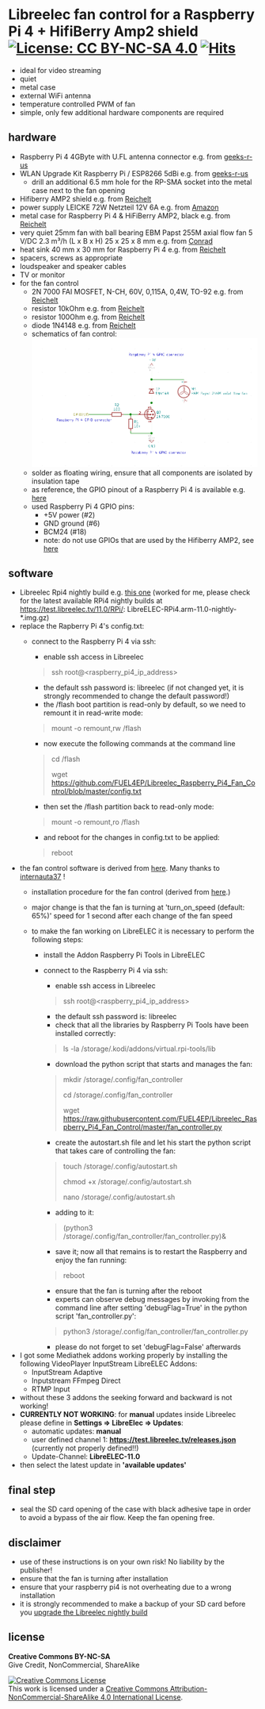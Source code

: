  # Libreelec fan control for a Raspberry Pi 4 + HifiBerry Amp2 shield [![License: CC BY-NC-SA 4.0](https://img.shields.io/badge/License-CC%20BY--NC--SA%204.0-lightgrey.svg)](https://creativecommons.org/licenses/by-nc-sa/4.0/) [![Hits](https://hits.seeyoufarm.com/api/count/incr/badge.svg?url=https%3A%2F%2Fgithub.com%2FFUEL4EP%2FLibreelec_Raspberry_Pi4_Fan_Control&count_bg=%2379C83D&title_bg=%23555555&icon=&icon_color=%23E7E7E7&title=hits&edge_flat=false)](https://hits.seeyoufarm.com)
 
 
 - ideal for video streaming
 - quiet
 - metal case
 - external WiFi antenna
 - temperature controlled PWM of fan
 - simple, only few additional hardware components are required
 

## hardware

- Raspberry Pi 4 4GByte with U.FL antenna connector e.g. from [geeks-r-us](https://geeks-r-us.de/produkt/raspberry-pi-4-mit-u-fl-buchse/)
- WLAN Upgrade Kit Raspberry Pi / ESP8266 5dBi e.g. from [geeks-r-us](https://geeks-r-us.de/produkt/wlan-upgrade-kit-raspberry-pi-esp8266/)
    - drill an additional 6.5 mm hole for the RP-SMA socket into the metal case next to the fan opening
- Hifiberry AMP2 shield e.g. from [Reichelt](https://www.reichelt.de/de/de/raspberry-pi-shield-hifiberry-amp2-rpi-hb-amp2-p214090.html)
- power supply LEICKE 72W Netzteil 12V 6A e.g. from [Amazon](https://www.amazon.de/kompatibel-HifiBerry-Bildschirmen-Monitoren-Festplatten/dp/B07FLZ1SGY)
- metal case for Raspberry Pi 4 & HiFiBerry AMP2, black e.g. from [Reichelt](https://www.reichelt.de/gehaeuse-fuer-raspberry-pi-4-hifiberry-amp2-sw-hb-case-amp2-p273772.html)
- very quiet 25mm fan with ball bearing EBM Papst 255M axial flow fan 5 V/DC 2.3 m³/h (L x B x H) 25 x 25 x 8 mm e.g. from [Conrad](https://www.conrad.de/de/p/ebm-papst-255m-axialluefter-5-v-dc-2-3-m-h-l-x-b-x-h-25-x-25-x-8-mm-1926271.html)
- heat sink 40 mm x 30 mm for Raspberry Pi 4 e.g. from [Reichelt](https://www.reichelt.de/raspberry-pi-4-kuehlkoerper-40-x-30-x-5-mm-schwarz-rpi-cool-40x30-p261928.html)
- spacers, screws as appropriate
- loudspeaker and speaker cables
- TV or monitor 
- for the fan control
    - 2N 7000 FAI MOSFET, N-CH, 60V, 0,115A, 0,4W, TO-92 e.g. from [Reichelt](https://www.reichelt.de/mosfet-n-ch-60v-0-115a-0-4w-to-92-2n-7000-fai-p219076.html)
    - resistor 10kOhm e.g. from [Reichelt](https://www.reichelt.de/duennschichtwiderstand-axial-0-4-w-10-kohm-1--vi-mba02040c1002-p233622.html)
    - resistor 100Ohm e.g. from [Reichelt](https://www.reichelt.de/duennschichtwiderstand-axial-0-6-w-100-ohm-1--vi-mbb02070c1000-p233663.html)
    - diode 1N4148 e.g. from [Reichelt](https://www.reichelt.de/schalt-diode-100-v-150-ma-do-35-1n-4148-p1730.html)
    - schematics of fan control:
![Schematics](schematics_of_fan_control.png)
    + solder as floating wiring, ensure that all components are isolated by insulation tape 
    - as reference, the GPIO pinout of a Raspberry Pi 4 is available e.g. [here](https://maker.pro/raspberry-pi/tutorial/raspberry-pi-4-gpio-pinout)
    + used Raspberry Pi 4 GPIO pins:
        * +5V power (#2)
        * GND ground (#6)
        * BCM24 (#18)
        * note: do not use GPIOs that are used by the Hifiberry AMP2, see [here](https://www.hifiberry.com/docs/hardware/gpio-usage-of-hifiberry-boards/)



## software

- Libreelec Rpi4 nightly build e.g. [this one](https://test.libreelec.tv/11.0/RPi/LibreELEC-RPi4.arm-11.0-nightly-20220608-9d4c846.img.gz) (worked for me, please check for the latest available RPi4 nightly builds at https://test.libreelec.tv/11.0/RPi/: LibreELEC-RPi4.arm-11.0-nightly-*.img.gz)
- replace the Rapberry Pi 4's config.txt:
    + connect to the Raspberry Pi 4 via ssh:
        + enable ssh access in Libreelec
        > ssh root@<raspberry_pi4_ip_address>
        + the default ssh password is: libreelec (if not changed yet, it is strongly recommended to change the default password!)
        + the /flash boot partition is read-only by default, so we need to remount it in read-write mode:

        > mount -o remount,rw /flash
        + now execute the following commands at the command line
        > cd /flash
        >   
        > wget https://github.com/FUEL4EP/Libreelec_Raspberry_Pi4_Fan_Control/blob/master/config.txt
        + then set the /flash partition back to read-only mode:
        > mount -o remount,ro /flash
        + and reboot for the changes in config.txt to be applied:
        > reboot
- the fan control software is derived from [here](https://www.internauta37.altervista.org/en/blog/install-melopero-fan-hat-raspberry-pi-4-libreelec). Many thanks to [internauta37](https://www.internauta37.altervista.org/en) !
    - installation procedure for the fan control (derived from [here](https://www.internauta37.altervista.org/en/blog/install-melopero-fan-hat-raspberry-pi-4-libreelec).)
    - major change is that the fan is turning at 'turn_on_speed (default: 65%)' speed for 1 second after each change of the fan speed
    - to make the fan working on LibreELEC it is necessary to perform the following steps:

        + install the Addon Raspberry Pi Tools in LibreELEC

        + connect to the Raspberry Pi 4 via ssh:
            + enable ssh access in Libreelec

            > ssh root@<raspberry_pi4_ip_address>

            +    the default ssh password is: libreelec
            + check that all the libraries by Raspberry Pi Tools have been installed correctly:

            >  ls -la /storage/.kodi/addons/virtual.rpi-tools/lib

            + download the python script that starts and manages the fan:

            >  mkdir /storage/.config/fan_controller
            > 
            >  cd /storage/.config/fan_controller
            > 
            >  wget https://raw.githubusercontent.com/FUEL4EP/Libreelec_Raspberry_Pi4_Fan_Control/master/fan_controller.py

            + create the autostart.sh file and let his start the python script that takes care of controlling the fan:

            >    touch /storage/.config/autostart.sh
            > 
            >    chmod +x /storage/.config/autostart.sh
            > 
            >    nano /storage/.config/autostart.sh
            > 
            + adding to it:

            >   (python3 /storage/.config/fan_controller/fan_controller.py)&
            > 
            + save it; now all that remains is to restart the Raspberry and enjoy the fan running:
            >
            > reboot
            > 
            - ensure that the fan is turning after the reboot
            - experts can observe debug messages by invoking from the command line after setting 'debugFlag=True' in the python script 'fan_controller.py':
            > python3 /storage/.config/fan_controller/fan_controller.py
            - please do not forget to set 'debugFlag=False' afterwards
- I got some Mediathek addons working properly by installing the following VideoPlayer InputStream LibreELEC Addons:
    + InputStream Adaptive
    + Inputstream FFmpeg Direct
    + RTMP Input
- without these 3 addons the seeking forward and backward is not working!
- **CURRENTLY NOT WORKING**: for **manual** updates inside Libreelec please define in **Settings => LibreElec => Updates**:
    + automatic updates: **manual**
    + user defined channel 1: **https://test.libreelec.tv/releases.json** (currently not properly defined!!)
    + Update-Channel: **LibreELEC-11.0**
- then select the latest update in **'available updates'**

## final step

- seal the SD card opening of the case with black adhesive tape in order to avoid a bypass of the air flow. Keep the fan opening free.

## disclaimer

- use of these instructions is on your own risk! No liability by the publisher!
- ensure that the fan is turning after installation
- ensure that your raspberry pi4 is not overheating due to a wrong installation
- it is strongly recommended to make a backup of your SD card before you [upgrade the Libreelec nightly build](https://ekalinak.eu/2017/04/11/updating-kodi-on-raspberry-pi-via-ssh/) 

## license

**Creative Commons BY-NC-SA**<br>
Give Credit, NonCommercial, ShareAlike

<a rel="license" href="http://creativecommons.org/licenses/by-nc-sa/4.0/"><img alt="Creative Commons License" style="border-width:0" src="https://i.creativecommons.org/l/by-nc-sa/4.0/88x31.png" /></a><br />This work is licensed under a <a rel="license" href="http://creativecommons.org/licenses/by-nc-sa/4.0/">Creative Commons Attribution-NonCommercial-ShareAlike 4.0 International License</a>.

